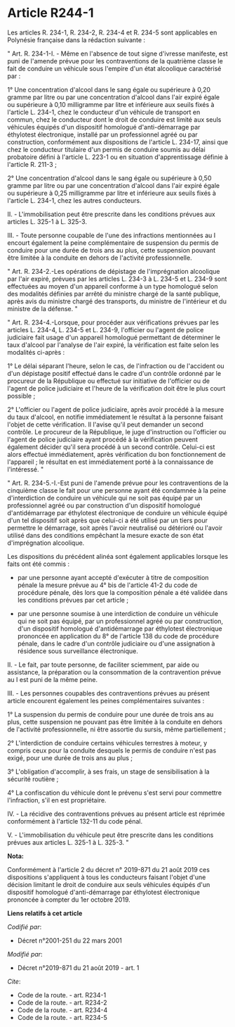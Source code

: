 # Article R244-1

Les articles R. 234-1, R. 234-2, R. 234-4 et R. 234-5 sont applicables en Polynésie française dans la rédaction suivante :

" Art. R. 234-1-I. - Même en l'absence de tout signe d'ivresse manifeste, est puni de l'amende prévue pour les contraventions
de la quatrième classe le fait de conduire un véhicule sous l'empire d'un état alcoolique caractérisé par :

1° Une concentration d'alcool dans le sang égale ou supérieure à 0,20 gramme par litre ou par une concentration d'alcool dans
l'air expiré égale ou supérieure à 0,10 milligramme par litre et inférieure aux seuils fixés à l'article L. 234-1, chez le
conducteur d'un véhicule de transport en commun, chez le conducteur dont le droit de conduire est limité aux seuls véhicules
équipés d'un dispositif homologué d'anti-démarrage par éthylotest électronique, installé par un professionnel agréé ou par
construction, conformément aux dispositions de l'article L. 234-17, ainsi que chez le conducteur titulaire d'un permis de
conduire soumis au délai probatoire défini à l'article L. 223-1 ou en situation d'apprentissage définie à l'article R.
211-3 ;

2° Une concentration d'alcool dans le sang égale ou supérieure à 0,50 gramme par litre ou par une concentration d'alcool dans
l'air expiré égale ou supérieure à 0,25 milligramme par litre et inférieure aux seuils fixés à l'article L. 234-1, chez les
autres conducteurs.

II. - L'immobilisation peut être prescrite dans les conditions prévues aux articles L. 325-1 à L. 325-3.

III. - Toute personne coupable de l'une des infractions mentionnées au I encourt également la peine complémentaire de
suspension du permis de conduire pour une durée de trois ans au plus, cette suspension pouvant être limitée à la conduite en
dehors de l'activité professionnelle.

" Art. R. 234-2.-Les opérations de dépistage de l'imprégnation alcoolique par l'air expiré, prévues par les articles L. 234-3
à L. 234-5 et L. 234-9 sont effectuées au moyen d'un appareil conforme à un type homologué selon des modalités définies par
arrêté du ministre chargé de la santé publique, après avis du ministre chargé des transports, du ministre de l'intérieur et
du ministre de la défense. "

" Art. R. 234-4.-Lorsque, pour procéder aux vérifications prévues par les articles L. 234-4, L. 234-5 et L. 234-9, l'officier
ou l'agent de police judiciaire fait usage d'un appareil homologué permettant de déterminer le taux d'alcool par l'analyse de
l'air expiré, la vérification est faite selon les modalités ci-après :

1° Le délai séparant l'heure, selon le cas, de l'infraction ou de l'accident ou d'un dépistage positif effectué dans le cadre
d'un contrôle ordonné par le procureur de la République ou effectué sur initiative de l'officier ou de l'agent de police
judiciaire et l'heure de la vérification doit être le plus court possible ;

2° L'officier ou l'agent de police judiciaire, après avoir procédé à la mesure du taux d'alcool, en notifie immédiatement le
résultat à la personne faisant l'objet de cette vérification. Il l'avise qu'il peut demander un second contrôle. Le procureur
de la République, le juge d'instruction ou l'officier ou l'agent de police judiciaire ayant procédé à la vérification peuvent
également décider qu'il sera procédé à un second contrôle. Celui-ci est alors effectué immédiatement, après vérification du
bon fonctionnement de l'appareil ; le résultat en est immédiatement porté à la connaissance de l'intéressé. "

" Art. R. 234-5.-I.-Est puni de l'amende prévue pour les contraventions de la cinquième classe le fait pour une personne
ayant été condamnée à la peine d'interdiction de conduire un véhicule qui ne soit pas équipé par un professionnel agréé ou
par construction d'un dispositif homologué d'antidémarrage par éthylotest électronique de conduire un véhicule équipé d'un
tel dispositif soit après que celui-ci a été utilisé par un tiers pour permettre le démarrage, soit après l'avoir neutralisé
ou détérioré ou l'avoir utilisé dans des conditions empêchant la mesure exacte de son état d'imprégnation alcoolique.

Les dispositions du précédent alinéa sont également applicables lorsque les faits ont été commis :

- par une personne ayant accepté d'exécuter à titre de composition pénale la mesure prévue au 4° bis de l'article 41-2 du
code de procédure pénale, dès lors que la composition pénale a été validée dans les conditions prévues par cet article ;

- par une personne soumise à une interdiction de conduire un véhicule qui ne soit pas équipé, par un professionnel agréé ou
par construction, d'un dispositif homologué d'antidémarrage par éthylotest électronique prononcée en application du 8° de
l'article 138 du code de procédure pénale, dans le cadre d'un contrôle judiciaire ou d'une assignation à résidence sous
surveillance électronique.

II. - Le fait, par toute personne, de faciliter sciemment, par aide ou assistance, la préparation ou la consommation de la
contravention prévue au I est puni de la même peine.

III. - Les personnes coupables des contraventions prévues au présent article encourent également les peines complémentaires
suivantes :

1° La suspension du permis de conduire pour une durée de trois ans au plus, cette suspension ne pouvant pas être limitée à la
conduite en dehors de l'activité professionnelle, ni être assortie du sursis, même partiellement ;

2° L'interdiction de conduire certains véhicules terrestres à moteur, y compris ceux pour la conduite desquels le permis de
conduire n'est pas exigé, pour une durée de trois ans au plus ;

3° L'obligation d'accomplir, à ses frais, un stage de sensibilisation à la sécurité routière ;

4° La confiscation du véhicule dont le prévenu s'est servi pour commettre l'infraction, s'il en est propriétaire.

IV. - La récidive des contraventions prévues au présent article est réprimée conformément à l'article 132-11 du code pénal.

V. - L'immobilisation du véhicule peut être prescrite dans les conditions prévues aux articles L. 325-1 à L. 325-3. "

**Nota:**

Conformément à l'article 2 du décret n° 2019-871 du 21 août 2019 ces dispositions s'appliquent à tous les conducteurs faisant
l'objet d'une décision limitant le droit de conduire aux seuls véhicules équipés d'un dispositif homologué d'anti-démarrage
par éthylotest électronique prononcée à compter du 1er octobre 2019.

**Liens relatifs à cet article**

_Codifié par_:

  - Décret n°2001-251 du 22 mars 2001

_Modifié par_:

  - Décret n°2019-871 du 21 août 2019 - art. 1

_Cite_:

  - Code de la route. - art. R234-1
  - Code de la route. - art. R234-2
  - Code de la route. - art. R234-4
  - Code de la route. - art. R234-5
